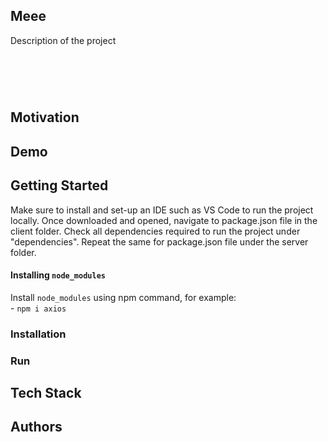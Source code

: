 ## Meee
Description of the project

<h1>
  <br>
  <img src="https://i.imgur.com/itBF8TL.jpg" alt="" width="">
</h1>

## Motivation


## Demo

## Getting Started
Make sure to install and set-up an IDE such as VS Code to run the project locally. Once downloaded and opened, navigate to package.json file in the client folder. Check all dependencies required to run the project under "dependencies". Repeat the same for package.json file under the server folder.

#### Installing `node_modules`
Install `node_modules` using npm command, for example: <br>
    - `npm i axios`


### Installation

### Run

## Tech Stack

## Authors
